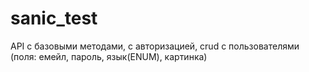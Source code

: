 # sanic_test
API с базовыми методами, с авторизацией, 
crud с пользователями (поля: емейл, пароль, язык(ENUM), картинка)
